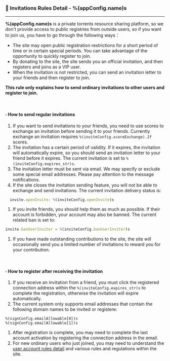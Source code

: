 ### :orange_book: Invitations Rules Detail - %(appConfig.name)s
---
**%(appConfig.name)s** is a private torrents resource sharing platform, so we don't provide access to public registries from outside users, so if you want to join us, you have to go through the following ways：
  * The site may open public registration restrictions for a short period of time or in certain special periods. You can take advantage of the opportunity to quickly register to join.
  * By donating to the site, the site sends you an official invitation, and then registers and joins as a VIP user.
  * When the invitation is not restricted, you can send an invitation letter to your friends and then register to join.

**This rule only explains how to send ordinary invitations to other users and register to join.**

&emsp;

#### :white_small_square: How to send regular invitations

1. If you want to send invitations to your friends, you need to use scores to exchange an invitation before sending it to your friends. Currently exchange an invitation requires `%(inviteConfig.scoreExchange).2f` scores.
1. The invitation has a certain period of validity. If it expires, the invitation will automatically expire, so you should send an invitation letter to your friend before it expires. The current invitation is set to `%(inviteConfig.expires_str)s`.
1. The invitation letter must be sent via email. We may specify or exclude some special email addresses. Please pay attention to the message notifications.
1. If the site closes the invitation sending feature, you will not be able to exchange and send invitations. The current invitation delivery status is:
```javascript
  invite.openInvite: %(inviteConfig.openInvite)s
```
1. If you invite friends, you should help them as much as possible. If their account is forbidden, your account may also be banned. The current related ban is set to:
```javascript
invite.banUserInviter = %(inviteConfig.banUserInviter)s
```
1. If you have made outstanding contributions to the site, the site will occasionally send you a limited number of invitations to reward you for your contribution.

&emsp;

#### :white_small_square: How to register after receiving the invitation

1. If you receive an invitation from a friend, you must click the registered connection address within the `%(inviteConfig.expires_str)s` to complete the registration, otherwise the invitation will expire automatically.
1. The current system only supports email addresses that contain the following domain names to be invited or registere:
```
%(signConfig.emailAllowable[0])s
%(signConfig.emailAllowable[1])s
```
1. After registration is complete, you may need to complete the last account activation by registering the connection address in the email.
1. For new ordinary users who just joined, you may need to understand the [user account rules detail](/about/manual/userAccountRules) and various rules and regulations within the site.